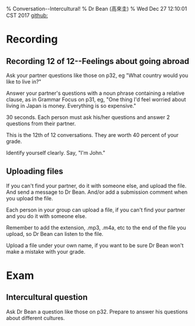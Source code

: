 % Conversation--Intercultural!
% Dr Bean (高來圭)
% Wed Dec 27 12:10:01 CST 2017 [github: ](https://github.com/drbean/curriculum/tree/master/conversation)



# Recording

## Recording 12 of 12--Feelings about going abroad

Ask your partner questions like those on p32, eg "What country would you like to live in?"

Answer your partner's questions with a noun phrase containing a relative clause, as in Grammar Focus on p31, eg, "One thing I'd feel worried about living in Japan is money. Everything is so expensive."

30 seconds. Each person must ask his/her questions and answer 2 questions from their partner.

This is the 12th of 12 conversations. They are worth 40 percent of your grade.

Identify yourself clearly. Say, "I'm John."

## Uploading files

If you can't find your partner, do it with someone else, and upload the file. And send a message to Dr Bean. And/or add a submission comment when you upload the file.

Each person in your group can upload a file, if you can't find your partner and you do it with someone else.

Remember to add the extension, .mp3, .m4a, etc to the end of the file you upload, so Dr Bean can listen to the file.

Upload a file under your own name, if you want to be sure Dr Bean won't make a mistake with your grade.

# Exam

## Intercultural question

Ask Dr Bean a question like those on p32. Prepare to answer his questions about different cultures.

